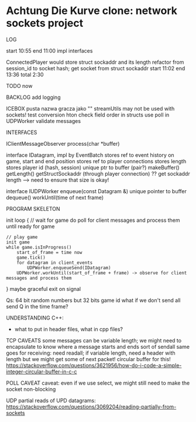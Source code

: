 # Achtung Die Kurve clone: network sockets project 

LOG

start 10:55
end 11:00
impl interfaces

ConnectedPlayer would store struct sockaddr and its length
refactor from session_id to socket hash; get socket from struct sockaddr
start 11:02
end 13:36
total 2:30




TODO now



















BACKLOG
add logging

ICEBOX
pusta nazwa gracza jako ""
streamUtils may not be used with sockets!
test conversion hton
check field order in structs
use poll in UDPWorker
validate messages

INTERFACES

IClientMessageObserver
    process(char *buffer)


interface IDatagram<size>, impl by EventBatch
    stores ref to event history on game, start and end position
    stores ref to player connections
    stores length
    stores player id (hash, session)
    unique ptr to buffer (pair?) makeBuffer()
    getLength()
    getStructSockaddr (through player connection)
    ?? get sockaddr length
    --> need to ensure that size is okay!

interface IUDPWorker
    enqueue(const Datagram &)
    unique pointer to buffer dequeue()
    workUntil(time of next frame)

PROGRAM SKELETON

init
loop {
    // wait for game
    do
        poll for client messages and process them
    until ready for game

    // play game
    init game
    while game.isInProgress()
        start_of_frame = time now
        game.tick()
        for datagram in client_events
            UDPWorker.enqueueSend(IDatagram)
        UDPWorker.workUntil(start_of_frame + frame) -> observe for client messages and process them
}
maybe graceful exit on signal

Qs:
64 bit random numbers but 32 bits game id
what if we don't send all send Q in the time frame?

UNDERSTANDING C++:
* what to put in header files, what in cpp files?

TCP CAVEATS
some messages can be variable length; we might need to encapsulate to know where a message starts and ends
    sort of sendall
    same goes for receiving: need readall; if variable length, need a header with length
    but we might get some of next packet! circular buffer for this!
        https://stackoverflow.com/questions/3621956/how-do-i-code-a-simple-integer-circular-buffer-in-c-c

POLL CAVEAT
caveat: even if we use select, we might still need to make the socket non-blocking

UDP
partial reads of UPD datagrams: https://stackoverflow.com/questions/3069204/reading-partially-from-sockets
